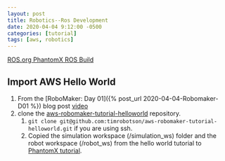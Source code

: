 ```yaml
---
layout: post
title: Robotics--Ros Development
date: 2020-04-04 9:12:00 -0500
categories: [tutorial]
tags: [aws, robotics]
---
```


[ROS.org PhantomX ROS Build](http://wiki.ros.org/dynamixel_controllers/Tutorials/Controlling%20the%20PhantomX%20Pincher%20Robot%20Arm)

## Import AWS Hello World

1. From the [RoboMaker: Day 01]({% post_url 2020-04-04-Robomaker-D01 %}) blog post [video](https://youtu.be/eQYUAMFvpLg)
2. clone the [aws-robomaker-tutorial-helloworld](https://github.com/timrobotson/aws-robomaker-tutorial-helloworld) repository.
    1. `git clone git@github.com:timrobotson/aws-robomaker-tutorial-helloworld.git` if you are using ssh.
    2. Copied the simulation workspace (/simulation_ws) folder and the robot workspace (/robot_ws) from the hello world tutorial to [PhantomX tutorial](https://github.com/bstankie/PhantomX-Tutorial).